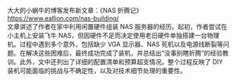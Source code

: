 大大的小蜗牛的博客发布新文章：《NAS 折腾记》  
<https://www.eallion.com/nas-building/>  
文章讲述了作者在家中利用闲置硬件组装 NAS 服务器的经历。起初，作者尝试在小主机上安装飞牛 NAS，但因硬件不足而决定使用老旧硬件单独搭建一台物理机。过程中遇到多个意外，包括缺少 VGA 显示器、NAS 死机以及电源线断裂等问题。在解决这些困难后，最终成功完成了装机，并总结出“没事别瞎折腾”的经验教训。此外，文中还列出了详细的配置清单和预算超支情况。整个过程反映了 DIY 装机可能面临的挑战与不确定性，以及对技术细节处理的重要性。

